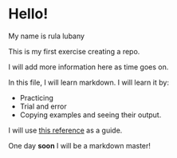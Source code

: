# Hello!

My name is rula lubany
  
This is my first exercise creating a repo.

I will add more information here as time goes on. 

In this file, I will learn markdown. I will learn it by:

* Practicing
* Trial and error
* Copying examples and seeing their output.

I will use [this reference](https://guides.github.com/features/mastering-markdown/) as a guide.

One day **soon** I will be a markdown master!
